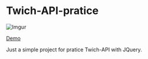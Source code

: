 # Twich-API-pratice

![Imgur](https://i.imgur.com/q02lFgh.gif)

[Demo](https://power-list.herokuapp.com)

Just a simple project for pratice Twich-API with JQuery.
